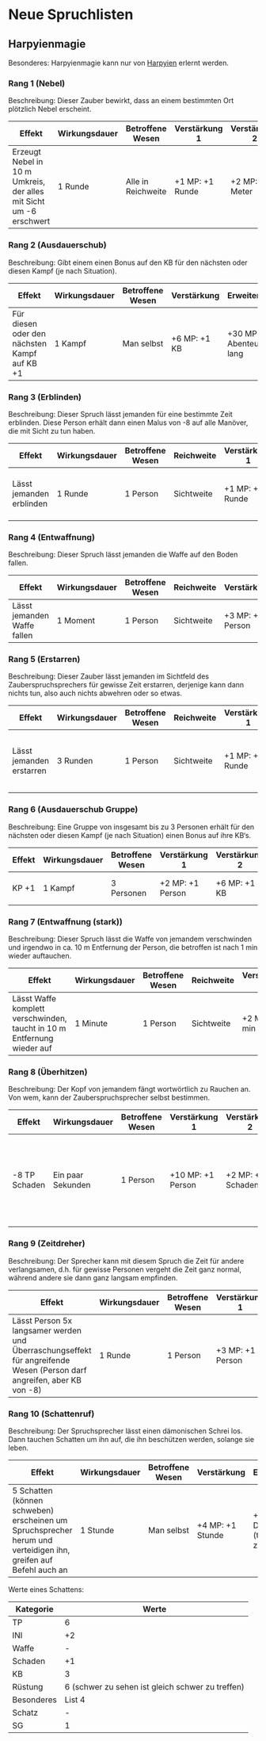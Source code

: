 # Neue Spruchlisten

## Harpyienmagie

Besonderes:
Harpyienmagie kann nur von [Harpyien](../voelker-zum-selbstspielen/harpyie.md) erlernt werden.

### Rang 1 (Nebel)

Beschreibung:
Dieser Zauber bewirkt, dass an einem bestimmten Ort plötzlich Nebel erscheint.

| Effekt | Wirkungsdauer | Betroffene Wesen | Verstärkung 1 | Verstärkung 2 | Verstärkung 3 |
| - | - | - | - | - | - |
| Erzeugt Nebel in 10 m Umkreis, der alles mit Sicht um -6 erschwert | 1 Runde | Alle in Reichweite | +1 MP: +1 Runde | +2 MP: +5 Meter | +2 MP: + -1 auf alles mit Sicht |

### Rang 2 (Ausdauerschub)

Beschreibung:
Gibt einem einen Bonus auf den KB für den nächsten oder diesen Kampf (je nach Situation).

| Effekt | Wirkungsdauer | Betroffene Wesen | Verstärkung | Erweiterung |
| - | - | - | - | - |
| Für diesen oder den nächsten Kampf auf KB +1 | 1 Kampf | Man selbst | +6 MP: +1 KB | +30 MP: Ein Abenteuer lang |


### Rang 3 (Erblinden)

Beschreibung:
Dieser Spruch lässt jemanden für eine bestimmte Zeit erblinden. Diese Person erhält dann einen Malus von -8 auf alle Manöver, die mit Sicht zu tun haben.

| Effekt | Wirkungsdauer | Betroffene Wesen | Reichweite | Verstärkung 1 | Verstärkung 2 | Erweiterung | Besonderes |
| - | - | - | - | - | - | - | - |
| Lässt jemanden erblinden | 1 Runde | 1 Person | Sichtweite | +1 MP: +1 Runde | +5 MP: +1 Person | +30 MP: Dauerhaft (kann leicht geheilt werden) | Gezielter Spruch |

### Rang 4 (Entwaffnung)

Beschreibung:
Dieser Spruch lässt jemanden die Waffe auf den Boden fallen.

| Effekt | Wirkungsdauer | Betroffene Wesen | Reichweite | Verstärkung | Erweiterung | Besonderes |
| - | - | - | - | - | - | - |
| Lässt jemanden Waffe fallen | 1 Moment | 1 Person | Sichtweite | +3 MP: +1 Person | +10 MP: Nicht zwingend Sichtweite | Gezielter Spruch |

### Rang 5 (Erstarren)

Beschreibung:
Dieser Zauber lässt jemanden im Sichtfeld des Zauberspruchsprechers für gewisse Zeit erstarren, derjenige kann dann nichts tun, also auch nichts abwehren oder so etwas.

| Effekt | Wirkungsdauer | Betroffene Wesen | Reichweite | Verstärkung 1 | Verstärkung 2 | Erweiterung | Besonderes |
| - | - | - | - | - | - | - | - |
| Lässt jemanden erstarren | 3 Runden | 1 Person | Sichtweite | +1 MP: +1 Runde | +5 MP: +1 Person | +20 MP: Dauerhaft (bei Berührung löst sich Zauber auf) | Gezielter Spruch |

### Rang 6 (Ausdauerschub Gruppe)

Beschreibung:
Eine Gruppe von insgesamt bis zu 3 Personen erhält für den nächsten oder diesen Kampf (je nach Situation) einen Bonus auf ihre KB‘s.

| Effekt | Wirkungsdauer | Betroffene Wesen  | Verstärkung 1 | Verstärkung 2 | Erweiterung |
| - | - | - | - | - | - |
| KP +1 | 1 Kampf | 3 Personen | +2 MP: +1 Person | +6 MP: +1 KB | +30 MP: Ein Abenteuer lang |

### Rang 7 (Entwaffnung (stark))

Beschreibung:
Dieser Spruch lässt die Waffe von jemandem verschwinden und irgendwo in ca. 10 m Entfernung der Person, die betroffen ist nach 1 min wieder auftauchen.

| Effekt | Wirkungsdauer | Betroffene Wesen  | Reichweite | Verstärkung 1 | Verstärkung 2 | Erweiterung | Besonderes |
| - | - | - | - | - | - | - | - |
| Lässt Waffe komplett verschwinden, taucht in 10 m Entfernung wieder auf | 1 Minute | 1 Person | Sichtweite | +2 MP: +1 min | +10 MP: +1 Person | +15 MP: Nicht zwingend Sichtweite | Gezielter Spruch |

### Rang 8 (Überhitzen)

Beschreibung:
Der Kopf von jemandem fängt wortwörtlich zu Rauchen an. Von wem, kann der Zauberspruchsprecher selbst bestimmen.

| Effekt | Wirkungsdauer | Betroffene Wesen  | Verstärkung 1 | Verstärkung 2 | Erweiterung | Besonderes |
| - | - | - | - | - | - | - |
| -8 TP Schaden | Ein paar Sekunden | 1 Person | +10 MP: +1 Person | +2 MP: +1 Schaden | +30 MP: Betroffene Personen erhalten eine Woche lang alle sechs Stunden 1 TP Schaden |

### Rang 9 (Zeitdreher)

Beschreibung:
Der Sprecher kann mit diesem Spruch die Zeit für andere verlangsamen, d.h. für gewisse Personen vergeht die Zeit ganz normal, während andere sie dann ganz langsam empfinden.

| Effekt | Wirkungsdauer | Betroffene Wesen  | Verstärkung 1 | Verstärkung 2 |
| - | - | - | - | - |
| Lässt Person 5x langsamer werden und Überraschungseffekt für angreifende Wesen (Person darf angreifen, aber KB von -8) | 1 Runde | 1 Person | +3 MP: +1 Person | +1 MP: +1 Runde |

### Rang 10 (Schattenruf)

Beschreibung:
Der Spruchsprecher lässt einen dämonischen Schrei los. Dann tauchen Schatten um ihn auf, die ihn beschützen werden, solange sie leben.

| Effekt | Wirkungsdauer | Betroffene Wesen  | Verstärkung | Erweiterung |Beschränkung |
| - | - | - | - | - | - |
| 5 Schatten (können schweben) erscheinen um Spruchsprecher herum und verteidigen ihn, greifen auf Befehl auch an | 1 Stunde | Man selbst | +4 MP: +1 Stunde | +30 MP: Dauerhaft (trotzdem zerstörbar) | Nie mehr als 5 Schatten! |

Werte eines Schattens:

| Kategorie | Werte |
| - | - |
| TP | 6 |
| INI | +2 |
| Waffe | - |
| Schaden | +1 |
| KB | 3 |
| Rüstung | 6 (schwer zu sehen ist gleich schwer zu treffen) |
| Besonderes | List 4 |
| Schatz | - |
| SG | 1 |

